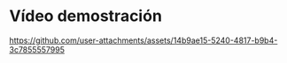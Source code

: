 # Vídeo demostración
https://github.com/user-attachments/assets/14b9ae15-5240-4817-b9b4-3c7855557995
